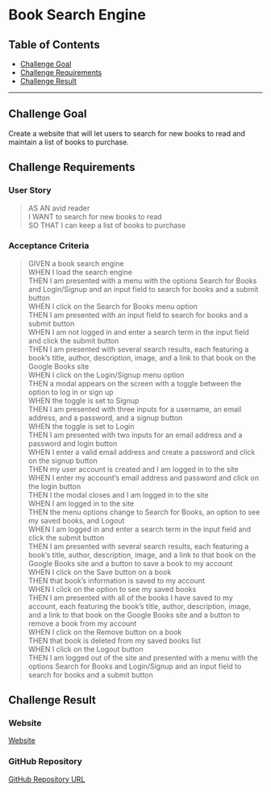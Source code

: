 # Book Search Engine

## Table of Contents
* [Challenge Goal](#challenge-goal)
* [Challenge Requirements](#challenge-requirements)
* [Challenge Result](#challenge-result)
---

## Challenge Goal
Create a website that will let users to search for new books to read and maintain a list of books to purchase.

## Challenge Requirements

### User Story
>AS AN avid reader <br>
I WANT to search for new books to read <br>
SO THAT I can keep a list of books to purchase <br>

### Acceptance Criteria
>GIVEN a book search engine <br>
WHEN I load the search engine <br>
THEN I am presented with a menu with the options Search for Books and Login/Signup and an input field to search for books and a submit button <br>
WHEN I click on the Search for Books menu option <br>
THEN I am presented with an input field to search for books and a submit button <br>
WHEN I am not logged in and enter a search term in the input field and click the submit button <br>
THEN I am presented with several search results, each featuring a book’s title, author, description, image, and a link to that book on the Google Books site <br>
WHEN I click on the Login/Signup menu option <br>
THEN a modal appears on the screen with a toggle between the option to log in or sign up <br>
WHEN the toggle is set to Signup <br>
THEN I am presented with three inputs for a username, an email address, and a password, and a signup button <br>
WHEN the toggle is set to Login <br>
THEN I am presented with two inputs for an email address and a password and login button <br>
WHEN I enter a valid email address and create a password and click on the signup button <br>
THEN my user account is created and I am logged in to the site <br>
WHEN I enter my account’s email address and password and click on the login button <br>
THEN I the modal closes and I am logged in to the site <br>
WHEN I am logged in to the site <br>
THEN the menu options change to Search for Books, an option to see my saved books, and Logout <br>
WHEN I am logged in and enter a search term in the input field and click the submit button <br>
THEN I am presented with several search results, each featuring a book’s title, author, description, image, and a link to that book on the Google Books site and a button to save a book to my account <br>
WHEN I click on the Save button on a book <br>
THEN that book’s information is saved to my account <br>
WHEN I click on the option to see my saved books <br>
THEN I am presented with all of the books I have saved to my account, each featuring the book’s title, author, description, image, and a link to that book on the Google Books site and a button to remove a book from my account <br>
WHEN I click on the Remove button on a book <br>
THEN that book is deleted from my saved books list <br>
WHEN I click on the Logout button <br>
THEN I am logged out of the site and presented with a menu with the options Search for Books and Login/Signup and an input field to search for books and a submit button <br>


## Challenge Result

### Website
[Website](https://geekpanda-book-search-engine.herokuapp.com/)

### GitHub Repository
[GitHub Repository URL](https://github.com/marioessig/book-search-engine)
